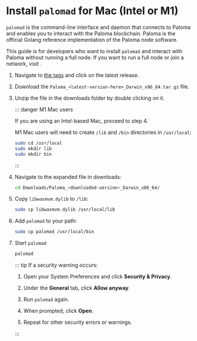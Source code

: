 # Install `palomad` for Mac (Intel or M1)

`palomad` is the command-line interface and daemon that connects to Paloma and enables you to interact with the Paloma blockchain. Paloma is the official Golang reference implementation of the Paloma node software.

This guide is for developers who want to install `palomad` and interact with Paloma without running a full node. If you want to run a full node or join a network, visit [](../../../full-node/run-a-full-Paloma-node/README.md).

1. Navigate to [the tags](https://github.com/palomachain/paloma/tags) and click on the latest release. 

2. Download the `Paloma_<latest-version-here>_Darwin_x86_64.tar.gz` file.

3. Unzip the file in the downloads folder by double clicking on it. 

   ::: danger M1 Mac users

   If you are using an Intel-based Mac, proceed to step 4. 
   
   M1 Mac users will need to create `/lib` and `/bin` directories in `/usr/local`:
   
      ```sh
      sudo cd /usr/local
      sudo mkdir lib
      sudo mkdir bin
      ```
   :::

4. Navigate to the expanded file in downloads: 
    
   ```bash
   cd Downloads/Paloma_<downloaded-version>_Darwin_x86_64/
   ```
    
5. Copy `libwasmvm.dylib` to `/lib`:

   ```sh
   sudo cp libwasmvm.dylib /usr/local/lib
   ```


6. Add `palomad` to your path:

   ```sh
   sudo cp palomad /usr/local/bin
   ```


7. Start `palomad`

   ```sh
   palomad
   ```
    
   ::: tip If a security warning occurs:
    
   1. Open your System Preferences and click **Security & Privacy**. 

   2. Under the **General** tab, click **Allow anyway**.

   3. Run `palomad` again. 

   4. When prompted, click **Open**.

   5. Repeat for other security errors or warnings. 

   :::

